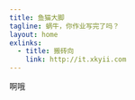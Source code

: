 ```yaml
---
title: 鱼猫大脚
tagline: 蜗牛，你作业写完了吗？
layout: home
exlinks:
  - title: 搬砖向
    link: http://it.xkyii.com
---
```


啊哦
